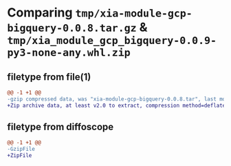 # Comparing `tmp/xia-module-gcp-bigquery-0.0.8.tar.gz` & `tmp/xia_module_gcp_bigquery-0.0.9-py3-none-any.whl.zip`

## filetype from file(1)

```diff
@@ -1 +1 @@
-gzip compressed data, was "xia-module-gcp-bigquery-0.0.8.tar", last modified: Sat Apr  6 17:55:40 2024, max compression
+Zip archive data, at least v2.0 to extract, compression method=deflate
```

## filetype from diffoscope

```diff
@@ -1 +1 @@
-GzipFile
+ZipFile
```

